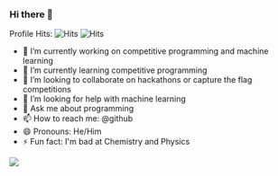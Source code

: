 ### Hi there 👋
Profile Hits: <img src="https://hitcounter.pythonanywhere.com/count/tag.svg?url=https://github.com/yeoswehon" alt="Hits">
<img src="https://hitcounter.pythonanywhere.com/count/tag.svg?url=https://github.com/yeoswehon" alt="Hits">
<!--
**yeoswehon/yeoswehon** is a ✨ _special_ ✨ repository because its `README.md` (this file) appears on your GitHub profile.

Here are some ideas to get you started:
-->
- 🔭 I’m currently working on competitive programming and machine learning
- 🌱 I’m currently learning competitive programming
- 👯 I’m looking to collaborate on hackathons or capture the flag competitions
- 🤔 I’m looking for help with machine learning
- 💬 Ask me about programming
- 📫 How to reach me: @github
- 😄 Pronouns: He/Him
- ⚡ Fun fact: I'm bad at Chemistry and Physics
<img src= "https://github-readme-stats.vercel.app/api?username=yeoswehon&&show_icons=true&title_color=ffffff&icon_color=bb2acf&text_color=daf7dc&bg_color=151515">
